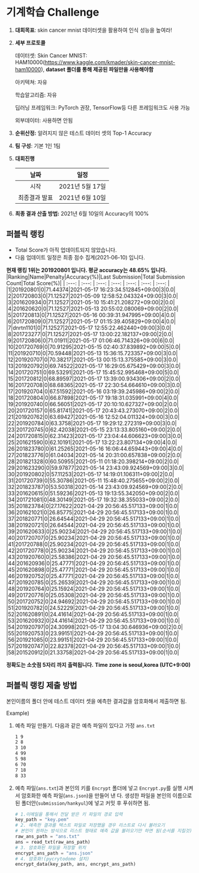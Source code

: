 # **기계학습 Challenge**
1. **대회목표**: skin cancer mnist 데이터셋을 활용하여 인식 성능을 높여라!

2. **세부 프로토콜**

   데이터셋: Skin Cancer MNIST: HAM10000(https://www.kaggle.com/kmader/skin-cancer-mnist-ham10000), 
           **dataset 폴더를 통해 제공된 파일만을 사용해야함**

   아키텍쳐: 자유

   학습알고리즘: 자유

   딥러닝 프레임워크: PyTorch 권장, TensorFlow등 다른 프레임워크도 사용 가능

   외부데이터: 사용하면 안됨

3. **순위산정:** 알려지지 않은 테스트 데이터 셋의 Top-1 Accuracy

4. **팀 구성**: 기본 1인 1팀


5. **대회진행**

   |     날짜      |      일정       |
   | :-----------: | :-------------: |
   |     시작      | 2021년 5월 17일 |
   | 최종결과 발표 | 2021년 6월 10일  |

7. **최종 결과 산출 방법:** 2021년 6월 10일의 Accuracy의 100%


## 퍼블릭 랭킹

  
- Total Score가 아직 업데이트되지 않았습니다. 
 - 다음 업데이트 일정은 최종 점수 집계(2021-06-10) 입니다.
  
**현재 랭킹 1위는 201920801 입니다. 평균 accuracy는 48.65% 입니다.**
|Ranking|Name|Penalty|Accuracy(%)|Last Submission|Total Submission Count|Total Score(%)|
| :---: | :---: | :---: | :---: | :---: | :---: | :---: |
|1|201920801|0|71.44374|2021-05-17 16:23:34.512845+09:00|3|0.0|
|2|201720803|0|71.12527|2021-05-09 12:58:52.043324+09:00|3|0.0|
|3|201620934|0|71.12527|2021-05-10 15:41:21.208272+09:00|2|0.0|
|4|201620620|0|71.12527|2021-05-13 20:55:02.080069+09:00|2|0.0|
|5|201720813|0|71.12527|2021-05-16 00:39:31.947995+09:00|4|0.0|
|6|201720809|0|71.12527|2021-05-17 01:15:39.405829+09:00|4|0.0|
|7|dnrtn1101|0|71.12527|2021-05-17 12:55:22.462440+09:00|3|0.0|
|8|201723277|0|71.12527|2021-05-17 13:00:22.182137+09:00|2|0.0|
|9|201720806|0|71.01911|2021-05-17 01:06:46.714326+09:00|6|0.0|
|10|201720769|0|70.91295|2021-05-15 02:40:37.839892+09:00|5|0.0|
|11|201920710|0|70.59448|2021-05-13 15:36:15.723357+09:00|3|0.0|
|12|201920707|0|70.38217|2021-05-13 00:15:13.375585+09:00|3|0.0|
|13|201920792|0|69.74522|2021-05-17 16:29:05.675429+09:00|3|0.0|
|14|201720751|0|69.53291|2021-05-17 15:45:52.995468+09:00|5|0.0|
|15|201720812|0|68.89597|2021-05-17 13:39:00.934306+09:00|2|0.0|
|16|201720708|0|68.68365|2021-05-17 22:30:54.664610+09:00|3|0.0|
|17|201920704|0|67.51592|2021-05-16 03:19:39.245986+09:00|2|0.0|
|18|201720804|0|66.87898|2021-05-17 19:18:31.035991+09:00|4|0.0|
|19|201920740|0|66.56051|2021-05-17 20:10:10.627327+09:00|2|0.0|
|20|201720157|0|65.81741|2021-05-17 20:43:43.273070+09:00|2|0.0|
|21|201920762|0|63.69427|2021-05-16 12:52:04.011324+09:00|3|0.0|
|22|201920784|0|63.3758|2021-05-17 19:29:12.272319+09:00|3|0.0|
|23|201720745|0|62.42038|2021-05-15 23:13:33.805160+09:00|2|0.0|
|24|201720815|0|62.31423|2021-05-17 23:04:44.606623+09:00|3|0.0|
|25|201621590|0|62.10191|2021-05-17 13:22:23.807134+09:00|4|0.0|
|26|201823780|0|61.25265|2021-05-16 16:06:44.659443+09:00|4|0.0|
|27|201823776|0|61.04034|2021-05-14 20:31:00.657838+09:00|2|0.0|
|28|201821328|0|60.50955|2021-05-11 01:18:20.398214+09:00|2|0.0|
|29|201623290|0|59.97877|2021-05-14 23:43:09.924569+09:00|3|0.0|
|30|201920802|0|57.11253|2021-05-17 14:19:01.106311+09:00|2|0.0|
|31|201720739|0|55.30786|2021-05-11 15:48:40.275655+09:00|2|0.0|
|32|201823787|0|53.50318|2021-05-14 23:43:09.924569+09:00|2|0.0|
|33|201620615|0|51.59236|2021-05-13 19:13:55.342050+09:00|2|0.0|
|34|201721081|0|48.30149|2021-05-17 19:32:38.355033+09:00|2|0.0|
|35|201823784|0|27.17622|2021-04-29 20:56:45.517133+09:00|1|0.0|
|36|201621021|0|26.85775|2021-04-29 20:56:45.517133+09:00|1|0.0|
|37|201820771|0|26.64544|2021-04-29 20:56:45.517133+09:00|1|0.0|
|38|201920721|0|26.64544|2021-04-29 20:56:45.517133+09:00|1|0.0|
|39|201620633|0|25.90234|2021-04-29 20:56:45.517133+09:00|1|0.0|
|40|201720707|0|25.90234|2021-04-29 20:56:45.517133+09:00|1|0.0|
|41|201720788|0|25.90234|2021-04-29 20:56:45.517133+09:00|1|0.0|
|42|201720778|0|25.90234|2021-04-29 20:56:45.517133+09:00|1|0.0|
|43|201920760|0|25.58386|2021-04-29 20:56:45.517133+09:00|1|0.0|
|44|201620936|0|25.47771|2021-04-29 20:56:45.517133+09:00|1|0.0|
|45|201620898|0|25.47771|2021-04-29 20:56:45.517133+09:00|1|0.0|
|46|201920752|0|25.47771|2021-04-29 20:56:45.517133+09:00|1|0.0|
|47|201920785|0|25.26539|2021-04-29 20:56:45.517133+09:00|1|0.0|
|48|201920764|0|25.15924|2021-04-29 20:56:45.517133+09:00|1|0.0|
|49|201720776|0|25.05308|2021-04-29 20:56:45.517133+09:00|1|0.0|
|50|201720752|0|24.94692|2021-04-29 20:56:45.517133+09:00|1|0.0|
|51|201920782|0|24.52229|2021-04-29 20:56:45.517133+09:00|1|0.0|
|52|201620891|0|24.41614|2021-04-29 20:56:45.517133+09:00|1|0.0|
|53|201620932|0|24.41614|2021-04-29 20:56:45.517133+09:00|1|0.0|
|54|201920797|0|24.30998|2021-05-17 13:04:30.646936+09:00|2|0.0|
|55|201920753|0|23.99151|2021-04-29 20:56:45.517133+09:00|1|0.0|
|56|201921085|0|23.99151|2021-04-29 20:56:45.517133+09:00|1|0.0|
|57|201920747|0|22.82378|2021-04-29 20:56:45.517133+09:00|1|0.0|
|58|201520912|0|21.33758|2021-04-29 20:56:45.517133+09:00|1|0.0|


**정확도는 소숫점 5자리 까지 출력됩니다.**
**Time zone is seoul,korea (UTC+9:00)**
## 퍼블릭 랭킹 제출 방법

본인이름의 폴더 안에 테스트 데이터 셋을 예측한 결과값을 암호화해서 제출하면 됨.

Example) 

1. 예측 파일 만들기. 다음과 같은 예측 파일이 있다고 가정 `ans.txt`

   ```tex
   1 9
   2 8
   3 10
   4 99
   5 98
   6 70
   7 18
   8 33
   ```

2. 예측 파일(`ans.txt`)과 본인의 키를 `Encrypt` 폴더에 넣고 `Encrypt.py`를 실행 시켜서 암호화한 예측 파일(`ans.json`)을 만들어 낸 다. 생성한 파일을 본인의 이름으로 된 폴더안(`submission/hankyul`)에 넣고 커밋 후 푸쉬하면 됨.

   ```python
   # 1.이메일을 통해서 전달 받은 키 파일의 경로 입력
   key_path = "key.pem"
   # 2. 예측한 결과를 텍스트 파일로 저장했을 경우 리스트로 다시 불러오기
   # 본인이 원하는 방식으로 리스트 형태로 예측 값을 불러오기만 하면 됨(순서를 지킬것)
   raw_ans_path = "ans.txt"
   ans = read_txt(raw_ans_path)
   # 3. 암호화된 파일을 저장할 위치
   encrypt_ans_path = "ans.json"
   # 4. 암호화!(pycrytodome 설치)
   encrypt_data(key_path, ans, encrypt_ans_path)
   ```




